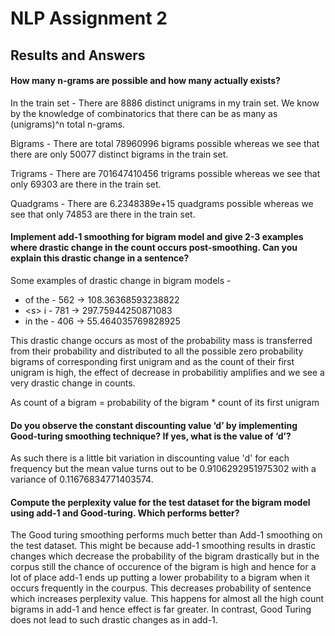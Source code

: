 # NLP Assignment 2

## Results and Answers
#### How many n-grams are possible and how many actually exists?
In the train set - 
There are 8886 distinct unigrams in my train set. We know by the knowledge of combinatorics that there can be as many as (unigrams)^n total n-grams.

Bigrams - There are total 78960996 bigrams possible whereas we see that there are only 50077 distinct bigrams in the train set.

Trigrams - There are 701647410456 trigrams possible whereas we see that only 69303 are there in the train set.

Quadgrams - There are 6.2348389e+15 quadgrams possible whereas we see that only 74853 are there in the train set.

#### Implement add-1 smoothing for bigram model and give 2-3 examples where drastic change in the count occurs post-smoothing. Can you explain this drastic change in a sentence?
Some examples of drastic change in bigram models - 

* of the  -  562  ->  108.36368593238822
* \<s\> i  -  781  ->  297.75944250871083
* in the  -  406  ->  55.464035769828925

This drastic change occurs as most of the probability mass is transferred from their probability and distributed to all the possible zero probability bigrams of corresponding first unigram and as the count of their first unigram is high, the effect of decrease in probabilitiy amplifies and we see a very drastic change in counts. 

As count of a bigram = probability of the bigram * count of its first unigram

#### Do you observe the constant discounting value ‘d’ by implementing Good-turing smoothing technique? If yes, what is the value of ‘d’? 
As such there is a little bit variation in discounting value 'd' for each frequency but the mean value turns out to be 0.9106292951975302 with a variance of 0.11676834771403574.

#### Compute the perplexity value for the test dataset for the bigram model using add-1 and Good-turing. Which performs better? 
The Good turing smoothing performs much better than Add-1 smoothing on the test dataset. This might be because add-1 smoothing results in drastic changes which decrease the probability of the bigram drastically but in the corpus still the chance of occurence of the bigram is high and hence for a lot of place add-1 ends up putting a lower probability to a bigram when it occurs frequently in the courpus. This decreases probability of sentence which increases perplexity value. This happens for almost all the high count bigrams in add-1 and hence effect is far greater. In contrast, Good Turing does not lead to such drastic changes as in add-1.
